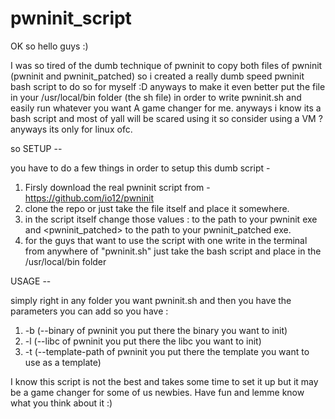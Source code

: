 # pwninit_script

OK so hello guys :)

I was so tired of the dumb technique of pwninit to copy both files of pwninit (pwninit and pwninit_patched) so i created a really dumb speed pwninit bash script to
do so for myself :D
anyways to make it even better put the file in your /usr/local/bin folder (the sh file) in order to write pwninit.sh and easily run whatever you want 
A game changer for me. anyways i know its a bash script and most of yall will be scared using it so consider using a VM ? anyways its only for linux ofc.

so SETUP -- 

you have to do a few things in order to setup this dumb script - 
1. Firsly download the real pwninit script from - https://github.com/io12/pwninit
2. clone the repo or just take the file itself and place it somewhere.
3. in the script itself change those values : <pwninit> to the path to your pwninit exe and <pwninit_patched> to the path to your pwninit_patched exe.
4. for the guys that want to use the script with one write in the terminal from anywhere of "pwninit.sh" just take the bash script and place in the /usr/local/bin
   folder
  

  
USAGE --

simply right in any folder you want pwninit.sh and then you have the parameters you can add so you have :
1. -b (--binary of pwninit you put there the binary you want to init)
2. -l (--libc of pwninit you put there the libc you want to init)
3. -t (--template-path of pwninit you put there the template you want to use as a template)
  
I know this script is not the best and takes some time to set it up but it may be a game changer for some of us newbies. 
Have fun and lemme know what you think about it :) 
